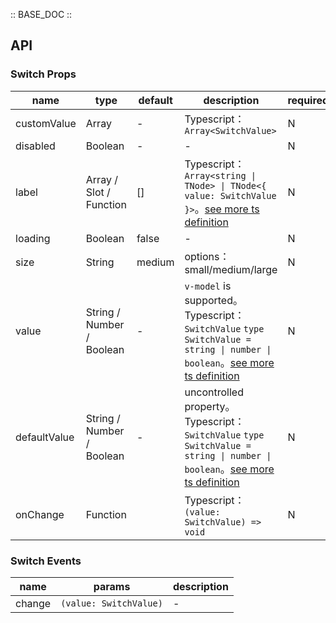 :: BASE_DOC ::

## API
### Switch Props

name | type | default | description | required
-- | -- | -- | -- | --
customValue | Array | - | Typescript：`Array<SwitchValue>` | N
disabled | Boolean | - | \- | N
label | Array / Slot / Function | [] | Typescript：`Array<string \| TNode> \| TNode<{ value: SwitchValue }>`。[see more ts definition](https://github.com/Tencent/tdesign-vue/blob/develop/src/common.ts) | N
loading | Boolean | false | \- | N
size | String | medium | options：small/medium/large | N
value | String / Number / Boolean | - | `v-model` is supported。Typescript：`SwitchValue` `type SwitchValue = string \| number \| boolean`。[see more ts definition](https://github.com/Tencent/tdesign-vue/tree/develop/src/switch/type.ts) | N
defaultValue | String / Number / Boolean | - | uncontrolled property。Typescript：`SwitchValue` `type SwitchValue = string \| number \| boolean`。[see more ts definition](https://github.com/Tencent/tdesign-vue/tree/develop/src/switch/type.ts) | N
onChange | Function |  | Typescript：`(value: SwitchValue) => void`<br/> | N

### Switch Events

name | params | description
-- | -- | --
change | `(value: SwitchValue)` | \-
